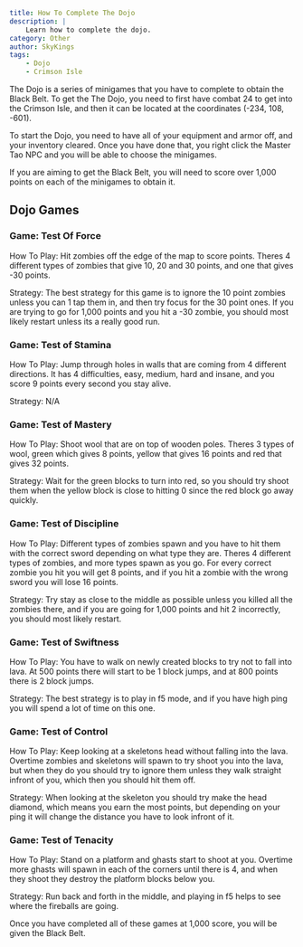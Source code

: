 ```yaml {metadata}
title: How To Complete The Dojo
description: |
    Learn how to complete the dojo.
category: Other
author: SkyKings
tags:
    - Dojo
    - Crimson Isle
```

The Dojo is a series of minigames that you have to complete to obtain the Black Belt. To get the The Dojo, you need to
first have combat 24 to get into the Crimson Isle, and then it can be located at the coordinates (-234, 108, -601).

To start the Dojo, you need to have all of your equipment and armor off, and your inventory cleared. Once you have done
that, you right click the Master Tao NPC and you will be able to choose the minigames.

If you are aiming to get the Black Belt, you will need to score over 1,000 points on each of the minigames to obtain it.

## Dojo Games

### Game: Test Of Force  
How To Play: Hit zombies off the edge of the map to score points. Theres 4 different types of zombies that give 10, 20
and 30 points, and one that gives -30 points.  

Strategy: The best strategy for this game is to ignore the 10 point zombies unless you can 1 tap them in, and then try
focus for the 30 point ones. If you are trying to go for 1,000 points and you hit a -30 zombie, you should most likely
restart unless its a really good run.

### Game: Test of Stamina  
How To Play: Jump through holes in walls that are coming from 4 different directions. It has 4 difficulties, easy,
medium, hard and insane, and you score 9 points every second you stay alive.  

Strategy: N/A

### Game: Test of Mastery  
How To Play: Shoot wool that are on top of wooden poles. Theres 3 types of wool, green which gives 8 points, yellow that
gives 16 points and red that gives 32 points.  

Strategy: Wait for the green blocks to turn into red, so you should try shoot them when the yellow block is close to
hitting 0 since the red block go away quickly.

### Game: Test of Discipline  
How To Play: Different types of zombies spawn and you have to hit them with the correct sword depending on what type
they are. Theres 4 different types of zombies, and more types spawn as you go. For every correct zombie you hit you will
get 8 points, and if you hit a zombie with the wrong sword you will lose 16 points.  

Strategy: Try stay as close to the middle as possible unless you killed all the zombies there, and if you are going for
1,000 points and hit 2 incorrectly, you should most likely restart.

### Game: Test of Swiftness  
How To Play: You have to walk on newly created blocks to try not to fall into lava. At 500 points there will start to be
1 block jumps, and at 800 points there is 2 block jumps.  

Strategy: The best strategy is to play in f5 mode, and if you have high ping you will spend a lot of time on this one.

### Game: Test of Control  
How To Play: Keep looking at a skeletons head without falling into the lava. Overtime zombies and skeletons will spawn
to try shoot you into the lava, but when they do you should try to ignore them unless they walk straight infront of you,
which then you should hit them off.  

Strategy: When looking at the skeleton you should try make the head diamond, which means you earn the most points, but
depending on your ping it will change the distance you have to look infront of it.

### Game: Test of Tenacity  
How To Play: Stand on a platform and ghasts start to shoot at you. Overtime more ghasts will spawn in each of the
corners until there is 4, and when they shoot they destroy the platform blocks below you.  

Strategy: Run back and forth in the middle, and playing in f5 helps to see where the fireballs are going.


Once you have completed all of these games at 1,000 score, you will be given the Black Belt.
